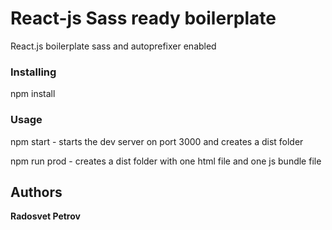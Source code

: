 # React-js Sass ready boilerplate

React.js boilerplate sass and autoprefixer enabled

### Installing

npm install

### Usage

npm start - starts the dev server on port 3000 and creates a dist folder

npm run prod - creates a dist folder with one html file and one js bundle file

## Authors

**Radosvet Petrov**